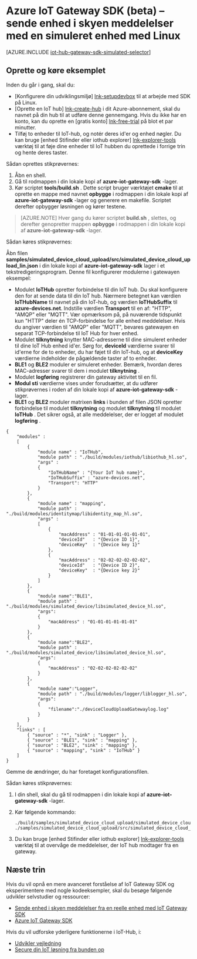 <properties
    pageTitle="Simulere en enhed med IoT Gateway SDK | Microsoft Azure"
    description="Azure IoT Gateway SDK gennemgang ved hjælp af Linux til at illustrere afsendelse telemetri fra en simuleret enhed ved hjælp af Azure IoT Gateway SDK."
    services="iot-hub"
    documentationCenter=""
    authors="chipalost"
    manager="timlt"
    editor=""/>

<tags
     ms.service="iot-hub"
     ms.devlang="cpp"
     ms.topic="article"
     ms.tgt_pltfrm="na"
     ms.workload="na"
     ms.date="08/29/2016"
     ms.author="andbuc"/>


# <a name="azure-iot-gateway-sdk-beta--send-device-to-cloud-messages-with-a-simulated-device-using-linux"></a>Azure IoT Gateway SDK (beta) – sende enhed i skyen meddelelser med en simuleret enhed med Linux

[AZURE.INCLUDE [iot-hub-gateway-sdk-simulated-selector](../../includes/iot-hub-gateway-sdk-simulated-selector.md)]

## <a name="build-and-run-the-sample"></a>Oprette og køre eksemplet

Inden du går i gang, skal du:

- [Konfigurere din udviklingsmiljø] [ lnk-setupdevbox] til at arbejde med SDK på Linux.
- [Oprette en IoT hub] [ lnk-create-hub] i dit Azure-abonnement, skal du navnet på din hub til at udføre denne gennemgang. Hvis du ikke har en konto, kan du oprette en [gratis konto] [ lnk-free-trial] på blot et par minutter.
- Tilføj to enheder til IoT-hub, og notér deres id'er og enhed nøgler. Du kan bruge [enhed Stifinder eller iothub explorer] [ lnk-explorer-tools] værktøj til at føje dine enheder til IoT hubben du oprettede i forrige trin og hente deres taster.

Sådan oprettes stikprøvernes:

1. Åbn en shell.
2. Gå til rodmappen i din lokale kopi af **azure-iot-gateway-sdk** -lager.
3. Kør scriptet **tools/build.sh** . Dette script bruger værktøjet **cmake** til at oprette en mappe med navnet **opbygge** i rodmappen i din lokale kopi af **azure-iot-gateway-sdk** -lager og generere en makefile. Scriptet derefter opbygger løsningen og kører testene.

> [AZURE.NOTE]  Hver gang du kører scriptet **build.sh** , slettes, og derefter genopretter mappen **opbygge** i rodmappen i din lokale kopi af **azure-iot-gateway-sdk** -lager.

Sådan køres stikprøvernes:

Åbn filen **samples/simulated_device_cloud_upload/src/simulated_device_cloud_upload_lin.json** i din lokale kopi af **azure-iot-gateway-sdk** lager i et tekstredigeringsprogram. Denne fil konfigurerer modulerne i gatewayen eksempel:

- Modulet **IoTHub** opretter forbindelse til din IoT hub. Du skal konfigurere den for at sende data til din IoT hub. Nærmere betegnet kan værdien **IoTHubName** til navnet på din IoT-hub, og værdien **IoTHubSuffix** til **azure-devices.net**. Indstille værdien **Transport** til en af: "HTTP", "AMQP" eller "MQTT". Vær opmærksom på, på nuværende tidspunkt kun "HTTP" deler én TCP-forbindelse for alle enhed meddelelser. Hvis du angiver værdien til "AMQP" eller "MQTT", bevares gatewayen en separat TCP-forbindelse til IoT Hub for hver enhed.
- Modulet **tilknytning** knytter MAC-adresserne til dine simuleret enheder til dine IoT Hub enhed id'er. Sørg for, **deviceId** værdierne svarer til id'erne for de to enheder, du har føjet til din IoT-hub, og at **deviceKey** værdierne indeholder de pågældende taster af to enheder.
- **BLE1** og **BLE2** moduler er simuleret enheder. Bemærk, hvordan deres MAC-adresser svarer til dem i modulet **tilknytning** .
- Modulet **logføring** registrerer din gateway aktivitet til en fil.
- **Modul sti** værdierne vises under forudsætter, at du udfører stikprøvernes i roden af din lokale kopi af **azure-iot-gateway-sdk** -lager.
- **BLE1** og **BLE2** moduler matrixen **links** i bunden af filen JSON opretter forbindelse til modulet **tilknytning** og modulet **tilknytning** til modulet **IoTHub** . Det sikrer også, at alle meddelelser, der er logget af modulet **logføring** .

```
{
    "modules" :
    [ 
        {
            "module name" : "IoTHub",
            "module path" : "./build/modules/iothub/libiothub_hl.so",
            "args" : 
            {
                "IoTHubName" : "{Your IoT hub name}",
                "IoTHubSuffix" : "azure-devices.net",
                "Transport": "HTTP"
            }
        },
        {
            "module name" : "mapping",
            "module path" : "./build/modules/identitymap/libidentity_map_hl.so",
            "args" : 
            [
                {
                    "macAddress" : "01-01-01-01-01-01",
                    "deviceId"   : "{Device ID 1}",
                    "deviceKey"  : "{Device key 1}"
                },
                {
                    "macAddress" : "02-02-02-02-02-02",
                    "deviceId"   : "{Device ID 2}",
                    "deviceKey"  : "{Device key 2}"
                }
            ]
        },
        {
            "module name":"BLE1",
            "module path" : "./build/modules/simulated_device/libsimulated_device_hl.so",
            "args":
            {
                "macAddress" : "01-01-01-01-01-01"
            }
        },
        {
            "module name":"BLE2",
            "module path" : "./build/modules/simulated_device/libsimulated_device_hl.so",
            "args":
            {
                "macAddress" : "02-02-02-02-02-02"
            }
        },
        {
            "module name":"Logger",
            "module path" : "./build/modules/logger/liblogger_hl.so",
            "args":
            {
                "filename":"./deviceCloudUploadGatewaylog.log"
            }
        }
    ],
    "links" : [
        { "source" : "*", "sink" : "Logger" },
        { "source" : "BLE1", "sink" : "mapping" },
        { "source" : "BLE2", "sink" : "mapping" },
        { "source" : "mapping", "sink" : "IoTHub" }
    ]
}

```

Gemme de ændringer, du har foretaget konfigurationsfilen.

Sådan køres stikprøvernes:

1. I din shell, skal du gå til rodmappen i din lokale kopi af **azure-iot-gateway-sdk** -lager.
2. Kør følgende kommando:

    ```
    ./build/samples/simulated_device_cloud_upload/simulated_device_cloud_upload_sample ./samples/simulated_device_cloud_upload/src/simulated_device_cloud_upload_lin.json
    ```

3. Du kan bruge [enhed Stifinder eller iothub explorer] [ lnk-explorer-tools] værktøj til at overvåge de meddelelser, der IoT hub modtager fra en gateway.

## <a name="next-steps"></a>Næste trin

Hvis du vil opnå en mere avanceret forståelse af IoT Gateway SDK og eksperimentere med nogle kodeeksempler, skal du besøge følgende udvikler selvstudier og ressourcer:

- [Sende enhed i skyen meddelelser fra en reelle enhed med IoT Gateway SDK][lnk-physical-device]
- [Azure IoT Gateway SDK][lnk-gateway-sdk]

Hvis du vil udforske yderligere funktionerne i IoT-Hub, i:

- [Udvikler vejledning][lnk-devguide]
- [Secure din IoT løsning fra bunden op][lnk-securing]

<!-- Links -->
[lnk-setupdevbox]: https://github.com/Azure/azure-iot-gateway-sdk/blob/master/doc/devbox_setup.md
[lnk-free-trial]: https://azure.microsoft.com/pricing/free-trial/
[lnk-explorer-tools]: https://github.com/Azure/azure-iot-sdks/blob/master/doc/manage_iot_hub.md
[lnk-gateway-sdk]: https://github.com/Azure/azure-iot-gateway-sdk/

[lnk-physical-device]: iot-hub-gateway-sdk-physical-device.md

[lnk-devguide]: iot-hub-devguide.md
[lnk-securing]: iot-hub-security-ground-up.md
[lnk-create-hub]: iot-hub-create-through-portal.md